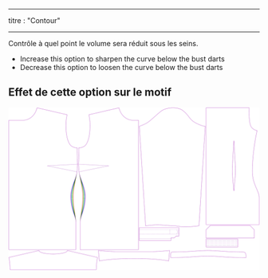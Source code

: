 - - -
titre : "Contour"
- - -

Contrôle à quel point le volume sera réduit sous les seins.

- Increase this option to sharpen the curve below the bust darts
- Decrease this option to loosen the curve below the bust darts

## Effet de cette option sur le motif

![Cette image montre l'effet de cette option en superposant plusieurs variantes qui ont une valeur différente pour cette option](simone_contour_sample.svg "Effet de cette option sur le modèle")
